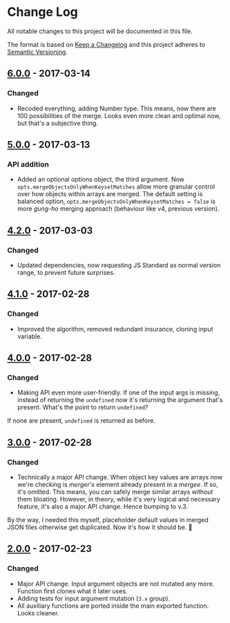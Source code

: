 # Change Log
All notable changes to this project will be documented in this file.

The format is based on [Keep a Changelog](http://keepachangelog.com/)
and this project adheres to [Semantic Versioning](http://semver.org/).

## [6.0.0] - 2017-03-14
### Changed
- Recoded everything, adding Number type. This means, now there are 100 possibilities of the merge. Looks even more clean and optimal now, but that's a subjective thing.

## [5.0.0] - 2017-03-13
### API addition
- Added an optional options object, the third argument. Now `opts.mergeObjectsOnlyWhenKeysetMatches` allow more granular control over how objects within arrays are merged. The default setting is balanced option, `opts.mergeObjectsOnlyWhenKeysetMatches = false` is more _gung-ho_ merging approach (behaviour like v4, previous version).

## [4.2.0] - 2017-03-03
### Changed
- Updated dependencies, now requesting JS Standard as normal version range, to prevent future surprises.

## [4.1.0] - 2017-02-28
### Changed
- Improved the algorithm, removed redundant insurance, cloning input variable.

## [4.0.0] - 2017-02-28
### Changed
- Making API even more user-friendly. If one of the input args is missing, instead of returning the `undefined` now it's returning the argument that's present. What's the point to return `undefined`?

If none are present, `undefined` is returned as before.

## [3.0.0] - 2017-02-28
### Changed
- Technically a major API change. When object key values are arrays now we're checking is _merger's_ element already present in a _mergee_. If so, it's omitted. This means, you can safely merge similar arrays without them bloating. However, in theory, while it's very logical and necessary feature, it's also a major API change. Hence bumping to v.3.

By the way, I needed this myself, placeholder default values in merged JSON files otherwise get duplicated. Now it's how it should be. 🍺

## [2.0.0] - 2017-02-23
### Changed
- Major API change. Input argument objects are not mutated any more. Function first clones what it later uses.
- Adding tests for input argument mutation (`3.x` group).
- All auxiliary functions are ported inside the main exported function. Looks cleaner.

[2.0.0]: https://github.com/code-and-send/object-merge-advanced/compare/v1.6.0...v2.0.0
[3.0.0]: https://github.com/code-and-send/object-merge-advanced/compare/v2.0.0...v3.0.0
[4.0.0]: https://github.com/code-and-send/object-merge-advanced/compare/v3.0.0...v4.0.0
[4.1.0]: https://github.com/code-and-send/object-merge-advanced/compare/v4.0.0...v4.1.0
[4.2.0]: https://github.com/code-and-send/object-merge-advanced/compare/v4.1.0...v4.2.0
[5.0.0]: https://github.com/code-and-send/object-merge-advanced/compare/v4.2.0...v5.0.0
[6.0.0]: https://github.com/code-and-send/object-merge-advanced/compare/v5.0.0...v6.0.0
